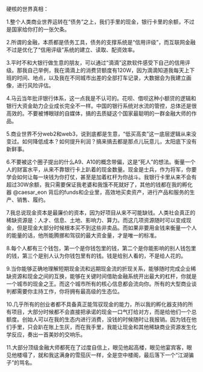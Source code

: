 硬核的世界真相：

1.整个人类商业世界运转在“债务”之上，我们手里的现金，银行卡里的余额，不过是国家给你打的一张欠条。

2.所谓的金融，本质都是债务工具，债务的支撑系统是“信用评级”，而互联网金融不过是优化了“信用评级”系统的建立、读取、配资效率。

3.平时不和大银行做生意的朋友，可以通过“滴滴”这款软件感受下自己的信用评级。那我自己举例，我在滴滴上的消费贷额度有120W，因为滴滴知道我每天上下班的时间、地点，以及我在不同城市出差的全部打车记录，大数据会为我建立画像，进行风险评估。

4.马云当年批评银行体系，这一点我是不认可的。花呗、借呗这种小额贷的逻辑和银行大资金助力企业成长完全不一样。中国的银行系统对水流的管控，总体还是很高效的。不要被博眼球的自媒体，搞的去质疑这个国家最聪明的一群金融大师的作品。

5.商业世界不分web2和web3，说到底都是生意，“低买高卖”这一底层逻辑从来没变过。如何降低成本？如何提升利润？搞来搞去都是那点儿玩意儿，太阳底下没有新鲜事。

6.不要被这个圈子提出的什么A9、A10的概念带偏，这是“死人”的想法。衡量一个人的财富水平，从来不靠银行卡上趴着的现金数量。现金是士兵，作为将军，你要学会如何让每一块钱为你打仗，甚至是加着杠杆为你战斗。我银行卡里从来不会有超过30W余额，我只需要保证我老婆和我饿不死就好了，其他的钱都在我的孵化器
@caesar_eon
 背后的funds和企业里，高效地买卖资产，进行产品和服务的生产、销售、履约。

7.我总说现金资本是最廉价的资本，因为好项目从来不可能缺钱。人类社会真正的稀缺资源是：人才、信息、土地、影响力、算力。而这几项资源随时可以变成现金，但是现金大部分时候根本买不到这些非卖品。而如果非要用金钱来衡量一个人的能量的话，他所能腾挪和驾驭的最大资金量，才是唯一的标准。

8.每个人都有三个钱包，第一个是你钱包里的钱，第二个是你能影响的别人钱包里的钱，第三个是别人认为你钱包里有的钱。钱是给别人看的，不是给人花的。

9.当你能够正确地理解短期现金流和远期现金流的折现关系，能够随时完成企业稀缺资源和现金之间的互换，能够在关键时间借助金融系统开出最大的杠杆，你就是一个城市的现金之王。而这个城市所有的核心信息都会流向你。所有的大型商业谈判都需要你主持工作，你将拥有最高级的生态位。

10.几乎所有的创业者都不具备真正能驾驭现金的能力，所以我的孵化器支持的所有项目，大部分时候都不会直接把承诺的现金一口气打给对方，而是给他们一个总额度。创始人可以在我的生态内进行消费，没钱的时候随时让我报销。因为钱在他们手里，只会趴在账上生灰，而在我手里，我能让现金和其他稀缺商业资源发生化学反应，奏出一首美妙的交响乐。

11.大部分顶级金融大师都死在了过度自信上，眼见他起高楼，眼见他宴宾客，眼见他楼塌了，就和我这满身的雪茄灰一样，全是空中楼阁，最后落下一个“江湖骗子”的骂名。

